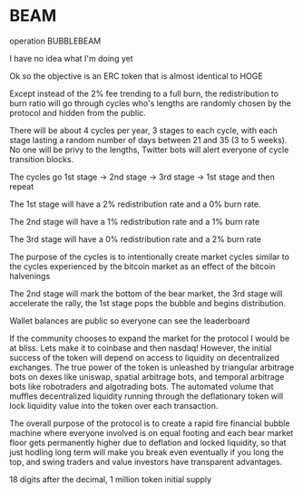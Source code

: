 # BEAM
operation BUBBLEBEAM


I have no idea what I'm doing yet

Ok so the objective is an ERC token that is almost identical to HOGE

Except instead of the 2% fee trending to a full burn, the redistribution to burn ratio will go through cycles who's lengths are randomly chosen by the protocol and hidden from the public. 

There will be about 4 cycles per year, 3 stages to each cycle, with each stage lasting a random number of days between 21 and 35 (3 to 5 weeks). No one will be privy to the lengths, Twitter bots will alert everyone of cycle transition blocks.

The cycles go 1st stage -> 2nd stage -> 3rd stage -> 1st stage and then repeat

The 1st stage will have a 2% redistribution rate and a 0% burn rate. 

The 2nd stage will have a 1% redistribution rate and a 1% burn rate

The 3rd stage will have a 0% redistribution rate and a 2% burn rate

The purpose of the cycles is to intentionally create market cycles similar to the cycles experienced by the bitcoin market as an effect of the bitcoin halvenings

The 2nd stage will mark the bottom of the bear market, the 3rd stage will accelerate the rally, the 1st stage pops the bubble and begins distribution. 

Wallet balances are public so everyone can see the leaderboard


If the community chooses to expand the market for the protocol I would be at bliss. Lets make it to coinbase and then nasdaq! However, the initial success of the token will depend on access to liquidity on decentralized exchanges. The true power of the token is unleashed by triangular arbitrage bots on dexes like uniswap, spatial arbitrage bots, and temporal arbitrage bots like robotraders and algotrading bots. The automated volume that muffles decentralized liquidity running through the deflationary token will lock liquidity value into the token over each transaction.

The overall purpose of the protocol is to create a rapid fire financial bubble machine where everyone involved is on equal footing and each bear market floor gets permanently higher due to deflation and locked liquidity, so that just hodling long term will make you break even eventually if you long the top, and swing traders and value investors have transparent advantages.

18 digits after the decimal, 1 million token initial supply
